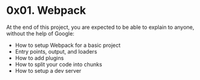 # 0x01. Webpack

At the end of this project, you are expected to be able to explain to anyone, without the help of Google:

- How to setup Webpack for a basic project
- Entry points, output, and loaders
- How to add plugins
- How to split your code into chunks
- How to setup a dev server
